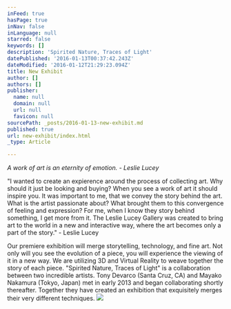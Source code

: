 ```yaml
---
inFeed: true
hasPage: true
inNav: false
inLanguage: null
starred: false
keywords: []
description: 'Spirited Nature, Traces of Light'
datePublished: '2016-01-13T00:37:42.243Z'
dateModified: '2016-01-12T21:29:23.094Z'
title: New Exhibit
author: []
authors: []
publisher:
  name: null
  domain: null
  url: null
  favicon: null
sourcePath: _posts/2016-01-13-new-exhibit.md
published: true
url: new-exhibit/index.html
_type: Article

---
```

_A work of art is an eternity of emotion. - Leslie Lucey_

"I wanted to create an expierence around the process of collecting art. Why should it just be looking and buying? When you see a work of art it should inspire you. It was important to me, that we convey the story behind the art. What is the artist passionate about? What brought them to this convergence of feeling and expression? For me, when I know they story behind something, I get more from it. The Leslie Lucey Gallery was created to bring art to the world in a new and interactive way, where the art becomes only a part of the story." - Leslie Lucey

Our premiere exhibition will merge storytelling, technology, and fine art. Not only will you see the evolution of a piece, you will experience the viewing of it in a new way. We are utilizing 3D and Virtual Reality to weave together the story of each piece. "Spirited Nature, Traces of Light" is a collaboration between two incredible artists. Tony Devarco (Santa Cruz, CA) and Mayako Nakamura (Tokyo, Japan) met in early 2013 and began collaborating shortly thereafter. Together they have created an exhibition that exquisitely merges their very different techniques. ![](https://the-grid-user-content.s3-us-west-2.amazonaws.com/d814f32f-f9d4-423f-a7a4-2b750c45d7e1.jpg)